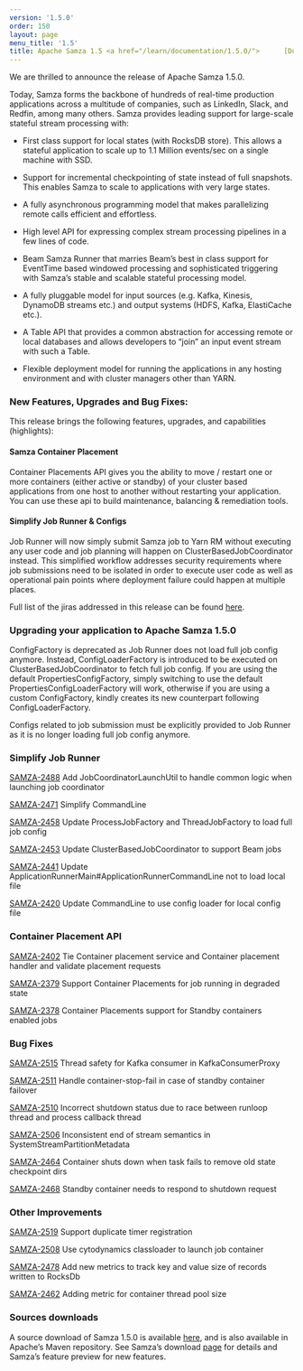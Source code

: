 ```yaml
---
version: '1.5.0'
order: 150
layout: page
menu_title: '1.5'
title: Apache Samza 1.5 <a href="/learn/documentation/1.5.0/">      [Docs] </a>
---
```

<!--
   Licensed to the Apache Software Foundation (ASF) under one or more
   contributor license agreements.  See the NOTICE file distributed with
   this work for additional information regarding copyright ownership.
   The ASF licenses this file to You under the Apache License, Version 2.0
   (the "License"); you may not use this file except in compliance with
   the License.  You may obtain a copy of the License at

       http://www.apache.org/licenses/LICENSE-2.0

   Unless required by applicable law or agreed to in writing, software
   distributed under the License is distributed on an "AS IS" BASIS,
   WITHOUT WARRANTIES OR CONDITIONS OF ANY KIND, either express or implied.
   See the License for the specific language governing permissions and
   limitations under the License.
-->


We are thrilled to announce the release of Apache Samza 1.5.0.

Today, Samza forms the backbone of hundreds of real-time production applications across a multitude of companies, such as LinkedIn, Slack, and Redfin, among many others. Samza provides leading support for large-scale stateful stream processing with:

* First class support for local states (with RocksDB store). This allows a stateful application to scale up to 1.1 Million events/sec on a single machine with SSD.

* Support for incremental checkpointing of state instead of full snapshots. This enables Samza to scale to applications with very large states.

* A fully asynchronous programming model that makes parallelizing remote calls efficient and effortless.

* High level API for expressing complex stream processing pipelines in a few lines of code.

* Beam Samza Runner that marries Beam’s best in class support for EventTime based windowed processing and sophisticated triggering with Samza’s stable and scalable stateful processing model.

* A fully pluggable model for input sources (e.g. Kafka, Kinesis, DynamoDB streams etc.) and output systems (HDFS, Kafka, ElastiCache etc.).

* A Table API that provides a common abstraction for accessing remote or local databases and allows developers to “join” an input event stream with such a Table.

* Flexible deployment model for running the applications in any hosting environment and with cluster managers other than YARN.

### New Features, Upgrades and Bug Fixes:
This release brings the following features, upgrades, and capabilities (highlights):

#### Samza Container Placement
Container Placements API gives you the ability to move / restart one or more containers (either active or standby) of your cluster based applications from one host to another without restarting your application. You can use these api to build maintenance, balancing & remediation tools. 

#### Simplify Job Runner & Configs
Job Runner will now simply submit Samza job to Yarn RM without executing any user code and job planning will happen on ClusterBasedJobCoordinator instead. This simplified workflow addresses security requirements where job submissions need to be isolated in order to execute user code as well as operational pain points where deployment failure could happen at multiple places.

Full list of the jiras addressed in this release can be found [here](https://issues.apache.org/jira/issues/?jql=project%20%3D%20SAMZA%20and%20fixVersion%20in%20(1.5)).

### Upgrading your application to Apache Samza 1.5.0
ConfigFactory is deprecated as Job Runner does not load full job config anymore. Instead, ConfigLoaderFactory is introduced to be executed on ClusterBasedJobCoordinator to fetch full job config.
If you are using the default PropertiesConfigFactory, simply switching to use the default PropertiesConfigLoaderFactory will work, otherwise if you are using a custom ConfigFactory, kindly creates its new counterpart following ConfigLoaderFactory. 

Configs related to job submission must be explicitly provided to Job Runner as it is no longer loading full job config anymore.

### Simplify Job Runner
[SAMZA-2488](https://issues.apache.org/jira/browse/SAMZA-2488) Add JobCoordinatorLaunchUtil to handle common logic when launching job coordinator

[SAMZA-2471](https://issues.apache.org/jira/browse/SAMZA-2471) Simplify CommandLine

[SAMZA-2458](https://issues.apache.org/jira/browse/SAMZA-2458) Update ProcessJobFactory and ThreadJobFactory to load full job config

[SAMZA-2453](https://issues.apache.org/jira/browse/SAMZA-2453) Update ClusterBasedJobCoordinator to support Beam jobs

[SAMZA-2441](https://issues.apache.org/jira/browse/SAMZA-2441) Update ApplicationRunnerMain#ApplicationRunnerCommandLine not to load local file

[SAMZA-2420](https://issues.apache.org/jira/browse/SAMZA-2420) Update CommandLine to use config loader for local config file

### Container Placement API
[SAMZA-2402](https://issues.apache.org/jira/browse/SAMZA-2402) Tie Container placement service and Container placement handler and validate placement requests

[SAMZA-2379](https://issues.apache.org/jira/browse/SAMZA-2379) Support Container Placements for job running in degraded state

[SAMZA-2378](https://issues.apache.org/jira/browse/SAMZA-2378) Container Placements support for Standby containers enabled jobs


### Bug Fixes
[SAMZA-2515](https://issues.apache.org/jira/browse/SAMZA-2515) Thread safety for Kafka consumer in KafkaConsumerProxy

[SAMZA-2511](https://issues.apache.org/jira/browse/SAMZA-2511) Handle container-stop-fail in case of standby container failover

[SAMZA-2510](https://issues.apache.org/jira/browse/SAMZA-2510) Incorrect shutdown status due to race between runloop thread and process callback thread

[SAMZA-2506](https://issues.apache.org/jira/browse/SAMZA-2506) Inconsistent end of stream semantics in SystemStreamPartitionMetadata

[SAMZA-2464](https://issues.apache.org/jira/browse/SAMZA-2464) Container shuts down when task fails to remove old state checkpoint dirs

[SAMZA-2468](https://issues.apache.org/jira/browse/SAMZA-2468) Standby container needs to respond to shutdown request

### Other Improvements
[SAMZA-2519](https://issues.apache.org/jira/browse/SAMZA-2519) Support duplicate timer registration

[SAMZA-2508](https://issues.apache.org/jira/browse/SAMZA-2508) Use cytodynamics classloader to launch job container

[SAMZA-2478](https://issues.apache.org/jira/browse/SAMZA-2478) Add new metrics to track key and value size of records written to RocksDb

[SAMZA-2462](https://issues.apache.org/jira/browse/SAMZA-2462) Adding metric for container thread pool size

### Sources downloads
A source download of Samza 1.5.0 is available [here](https://dist.apache.org/repos/dist/release/samza/1.5.0/), and is also available in Apache’s Maven repository. See Samza’s download [page](https://samza.apache.org/startup/download/) for details and Samza’s feature preview for new features.
